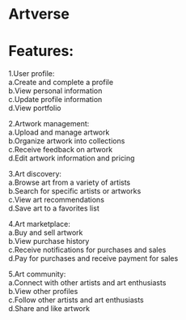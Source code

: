 # Artverse


# Features:

1.User profile: <br>
      a.Create and complete a profile <br>
      b.View personal information <br>
      c.Update profile information  <br>
      d.View portfolio


2.Artwork management:  <br>
      a.Upload and manage artwork <br>
      b.Organize artwork into collections <br>
      c.Receive feedback on artwork <br>
      d.Edit artwork information and pricing


3.Art discovery: <br>
      a.Browse art from a variety of artists <br>
      b.Search for specific artists or artworks <br>
      c.View art recommendations <br>
      d.Save art to a favorites list <br>


4.Art marketplace: <br>
      a.Buy and sell artwork <br>
      b.View purchase history <br>
      c.Receive notifications for purchases and sales  <br>
      d.Pay for purchases and receive payment for sales <br>


5.Art community: <br>
      a.Connect with other artists and art enthusiasts <br>
      b.View other profiles <br>
      c.Follow other artists and art enthusiasts <br>
      d.Share and like artwork

